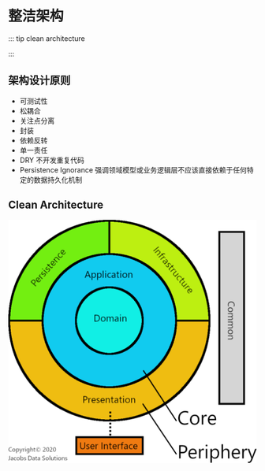 # 整洁架构

::: tip clean architecture

:::

## 架构设计原则

- 可测试性
- 松耦合
- 关注点分离
- 封装
- 依赖反转
- 单一责任
- DRY 不开发重复代码
- Persistence Ignorance
  强调领域模型或业务逻辑层不应该直接依赖于任何特定的数据持久化机制

## Clean Architecture

![alt text](../imags/clean-architecture.png)
